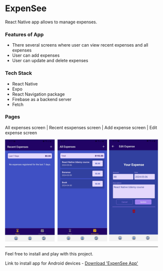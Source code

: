 # ExpenSee

React Native app allows to manage expenses.

### Features of App

- There several screens where user can view recent expenses and all expenses
- User can add expenses
- User can update and delete expenses

### Tech Stack

- React Native
- Expo
- React Navigation package
- Firebase as a backend server
- Fetch

### Pages

All expenses screen | Recent esxpenses screen | Add expense screen | Edit expense screen

![Main page](./assets/page.png)

---

Feel free to install and play with this project.

Link to install app for Android devices -
<a href='https://expo.dev/accounts/olekpavlyk/projects/ExpenSee/builds/825352b7-e6c1-4ad1-b5c1-fd2825e25757'>Download 'ExpenSee App'</a>

